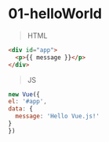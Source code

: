# 01-helloWorld

>HTML
```html
<div id="app">
  <p>{{ message }}</p>
</div>

```

>JS
```javascript
new Vue({
el: '#app',
data: {
  message: 'Hello Vue.js!'
}
})
```